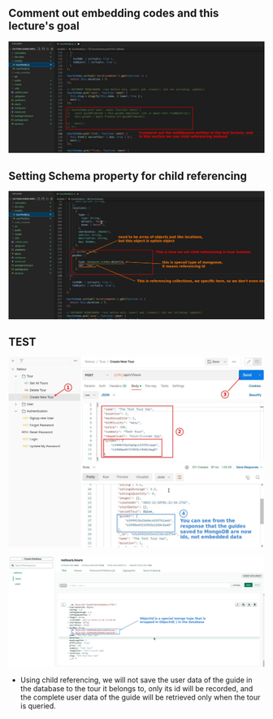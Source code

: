 ## **Comment out embedding codes and this lecture's goal**

![Alt comment middleware for embedding](pic/01.jpg)

## **Setting Schema property for child referencing**

![Alt setting new guides definition](pic/02.jpg)

## **TEST**

![Alt test it](pic/03.jpg)

![Alt mongodb](pic/04.jpg)

- Using child referencing, we will not save the user data of the guide in the database to the tour it belongs to, only its id will be recorded, and the complete user data of the guide will be retrieved only when the tour is queried.
